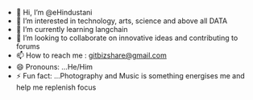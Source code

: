 - 👋 Hi, I’m @eHindustani
- 👀 I’m interested in technology, arts, science and above all DATA
- 🌱 I’m currently learning langchain
- 💞️ I’m looking to collaborate on innovative ideas and contributing to forums
- 📫 How to reach me : gitbizshare@gmail.com
- 😄 Pronouns: ...He/Him
- ⚡ Fun fact: ...Photography and Music is something energises me and help me replenish focus

<!---
eHindustani/eHindustani is a ✨ special ✨ repository because its `README.md` (this file) appears on your GitHub profile.
You can click the Preview link to take a look at your changes.
--->

